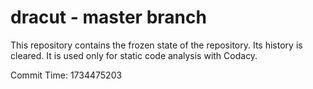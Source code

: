 # dracut - master branch

This repository contains the frozen state of the repository.
Its history is cleared. It is used only for static code
analysis with Codacy.

Commit Time: 1734475203